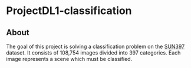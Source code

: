 # ProjectDL1-classification
## About
The goal of this project is solving a classification problem on the [SUN397](https://vision.cs.princeton.edu/projects/2010/SUN/) dataset. It consists of 108,754 images divided into 397 categories. Each image represents a scene which must be classified.

